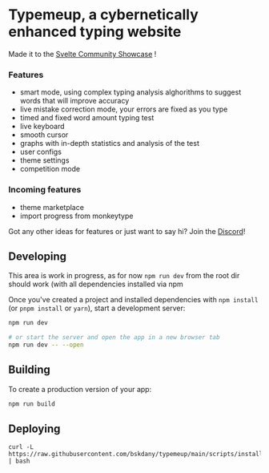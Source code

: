 # Typemeup, a cybernetically enhanced typing website
Made it to the [Svelte Community Showcase](https://svelte.dev/blog/whats-new-in-svelte-february-2024) !

### Features

- smart mode, using complex typing analysis alghorithms to suggest words that will improve accuracy
- live mistake correction mode, your errors are fixed as you type
- timed and fixed word amount typing test
- live keyboard
- smooth cursor
- graphs with in-depth statistics and analysis of the test
- user configs
- theme settings
- competition mode
  
### Incoming features
- theme marketplace
- import progress from monkeytype

Got any other ideas for features or just want to say hi? Join the [Discord](https://discord.gg/YdcJdE4HBv)!

## Developing

This area is work in progress, as for now `npm run dev` from the root dir should work (with all dependencies installed via npm

Once you've created a project and installed dependencies with `npm install` (or `pnpm install` or `yarn`), start a development server:

```bash
npm run dev

# or start the server and open the app in a new browser tab
npm run dev -- --open
```

## Building

To create a production version of your app:

```bash
npm run build
```

## Deploying
```
curl -L https://raw.githubusercontent.com/bskdany/typemeup/main/scripts/install.sh | bash
```
